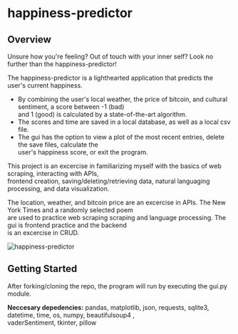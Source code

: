 # happiness-predictor

## Overview
  
Unsure how you're feeling? Out of touch with your inner self? Look no further than the happiness-predictor!

The happiness-predictor is a lighthearted application that predicts the user's current happiness. </br>
  
- By combining the user's local weather, the price of bitcoin, and cultural sentiment, a score between -1 (bad) </br>
 and 1 (good) is calculated by a state-of-the-art algorithm. 
- The scores and time are saved in a local database, as well as a local csv file. 
- The gui has the option to view a plot of the most recent entries, delete the save files, calculate the </br>
user's happiness score, or exit the program. </br>

This project is an excercise in familiarizing myself with the basics of web scraping, interacting with APIs, </br>
frontend creation, saving/deleting/retrieving data, natural languaging processing, and data visualization. </br>

The location, weather, and bitcoin price are an excercise in APIs. The New York Times and a randomly selected poem </br>
are used to practice web scraping scraping and language processing. The gui is frontend practice and the backend </br>
is an excercise in CRUD. 

![happiness-predictor]('screenshot.png)

## Getting Started

After forking/cloning the repo, the program will run by executing the gui.py module. </br>

**Neccesary depedencies:** pandas, matplotlib, json, requests, sqlite3, datetime, time, os, numpy, beautifulsoup4 , </br>
vaderSentiment, tkinter, pillow </br>
  
  
  

